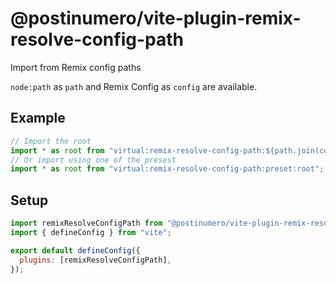 # @postinumero/vite-plugin-remix-resolve-config-path

Import from Remix config paths

`node:path` as `path` and Remix Config as `config` are available.

## Example

```js
// Import the root
import * as root from "virtual:remix-resolve-config-path:${path.join(config.appDirectory, config.routes.root.file)}";
// Or import using one of the presest
import * as root from "virtual:remix-resolve-config-path:preset:root";
```

## Setup

```js
import remixResolveConfigPath from "@postinumero/vite-plugin-remix-resolve-config-path";
import { defineConfig } from "vite";

export default defineConfig({
  plugins: [remixResolveConfigPath],
});
```
